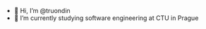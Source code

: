 - 👋 Hi, I’m @truondin
- 🌱 I’m currently studying software engineering at CTU in Prague


<!---
truondin/truondin is a ✨ special ✨ repository because its `README.md` (this file) appears on your GitHub profile.
You can click the Preview link to take a look at your changes.
--->
